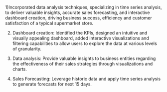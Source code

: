 1)Incorporated data analysis techniques, specializing in time series analysis, to deliver valuable insights, accurate sales 
forecasting, and interactive dashboard creation, driving business success, efficiency and customer satisfaction of a typical 
supermarket store.

2) Dashboard creation: Identified the KPIs, designed an intuitive and visually appealing dashboard, added interactive visualizations 
and filtering capabilities to allow users to explore the data at various levels of granularity.

3) Data analysis: Provide valuable insights to business entities regarding the effectiveness of their sales strategies through 
visualizations and charts.

4) Sales Forecasting: Leverage historic data and apply time series analysis to generate forecasts for next 15 days.

   
